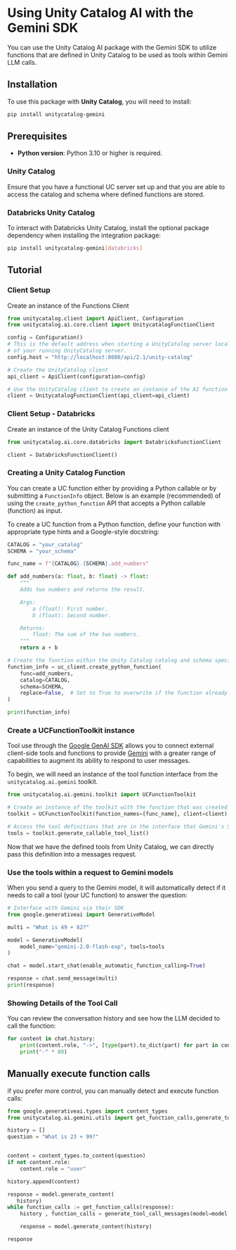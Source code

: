 # Using Unity Catalog AI with the Gemini SDK

You can use the Unity Catalog AI package with the Gemini SDK to utilize functions that are defined in Unity Catalog to be used as tools within Gemini LLM calls.

## Installation

To use this package with **Unity Catalog**, you will need to install:

```sh
pip install unitycatalog-gemini
```

## Prerequisites

- **Python version**: Python 3.10 or higher is required.

### Unity Catalog

Ensure that you have a functional UC server set up and that you are able to access the catalog and schema where defined functions are stored.

### Databricks Unity Catalog

To interact with Databricks Unity Catalog, install the optional package dependency when installing the integration package:

```sh
pip install unitycatalog-gemini[databricks]
```

## Tutorial

### Client Setup

Create an instance of the Functions Client

```python
from unitycatalog.client import ApiClient, Configuration
from unitycatalog.ai.core.client import UnitycatalogFunctionClient

config = Configuration()
# This is the default address when starting a UnityCatalog server locally. Update this to the uri
# of your running UnityCatalog server.
config.host = "http://localhost:8080/api/2.1/unity-catalog"

# Create the UnityCatalog client
api_client = ApiClient(configuration=config)

# Use the UnityCatalog client to create an instance of the AI function client
client = UnitycatalogFunctionClient(api_client=api_client)
```

### Client Setup - Databricks

Create an instance of the Unity Catalog Functions client

``` python
from unitycatalog.ai.core.databricks import DatabricksFunctionClient

client = DatabricksFunctionClient()
```

### Creating a Unity Catalog Function

You can create a UC function either by providing a Python callable or by submitting a `FunctionInfo` object. Below is an example (recommended) of using the `create_python_function` API that accepts a Python callable (function) as input.

To create a UC function from a Python function, define your function with appropriate type hints and a Google-style docstring:

```python
CATALOG = "your_catalog"
SCHEMA = "your_schema"

func_name = f"{CATALOG}.{SCHEMA}.add_numbers"

def add_numbers(a: float, b: float) -> float:
    """
    Adds two numbers and returns the result.

    Args:
        a (float): First number.
        b (float): Second number.

    Returns:
        float: The sum of the two numbers.
    """
    return a + b

# Create the function within the Unity Catalog catalog and schema specified
function_info = uc_client.create_python_function(
    func=add_numbers,
    catalog=CATALOG,
    schema=SCHEMA,
    replace=False,  # Set to True to overwrite if the function already exists
)

print(function_info)
```

### Create a UCFunctionToolkit instance

Tool use through the [Google GenAI SDK](https://ai.google.dev/gemini-api/docs) allows you to connect external client-side tools and
functions to provide [Gemini](https://ai.google.dev/gemini-api/docs/models/gemini-v2) with a greater range of capabilities to augment its ability to respond to user messages.

To begin, we will need an instance of the tool function interface from the `unitycatalog.ai.gemini` toolkit.

```python
from unitycatalog.ai.gemini.toolkit import UCFunctionToolkit

# Create an instance of the toolkit with the function that was created earlier.
toolkit = UCFunctionToolkit(function_names=[func_name], client=client)

# Access the tool definitions that are in the interface that Gemini's SDK expects
tools = toolkit.generate_callable_tool_list()
```

Now that we have the defined tools from Unity Catalog, we can directly pass this definition into a messages request.

### Use the tools within a request to Gemini models

When you send a query to the Gemini model, it will automatically detect if it needs to call a tool (your UC function) to answer the question:

```python
# Interface with Gemini via their SDK
from google.generativeai import GenerativeModel

multi = "What is 49 + 82?"

model = GenerativeModel(
    model_name="gemini-2.0-flash-exp", tools=tools
)

chat = model.start_chat(enable_automatic_function_calling=True)

response = chat.send_message(multi)
print(response)
```

### Showing Details of the Tool Call

You can review the conversation history and see how the LLM decided to call the function:

```python
for content in chat.history:
    print(content.role, "->", [type(part).to_dict(part) for part in content.parts])
    print("-" * 80)
```

## Manually execute function calls

if you prefer more control, you can manually detect and execute function calls:

```python
from google.generativeai.types import content_types
from unitycatalog.ai.gemini.utils import get_function_calls,generate_tool_call_messages

history = []
question = "What is 23 + 99?"


content = content_types.to_content(question)
if not content.role:
    content.role = "user"

history.append(content)

response = model.generate_content(
   history)
while function_calls := get_function_calls(response):
    history , function_calls = generate_tool_call_messages(model=model ,response= response ,conversation_history = history )

    response = model.generate_content(history)

response
```
